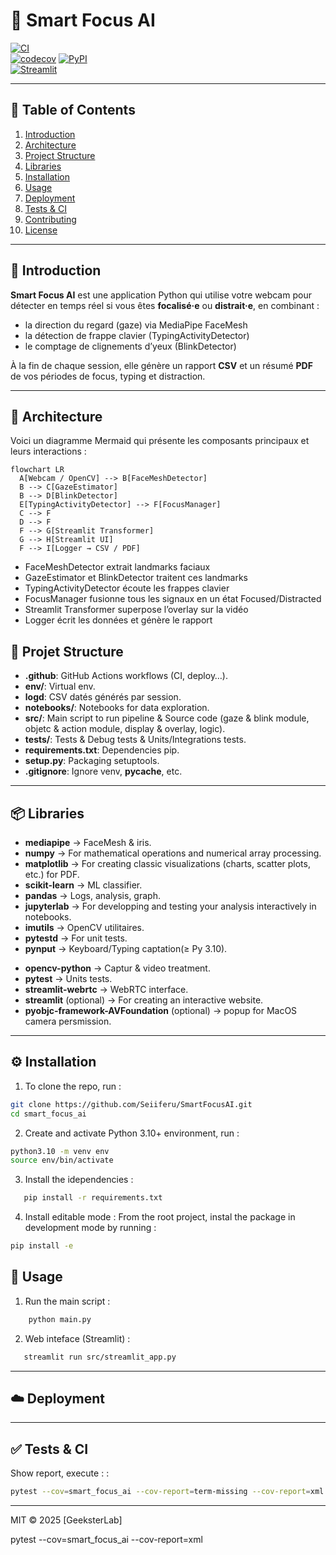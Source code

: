 # 🎯 Smart Focus AI

[![CI](https://github.com/<Seiiferu/SmartFocusAI/actions/workflows/ci.yml/badge.svg)](https://github.com/Seiiferu/SmartFocusAI/actions)  
[![codecov](https://codecov.io/gh/Seiiferu/SmartFocusAI/branch/master/graph/badge.svg?token=FCA84XJMP7)](https://codecov.io/gh/Seiiferu/SmartFocusAI)
[![PyPI](https://img.shields.io/pypi/v/smart-focus-ai.svg)](https://pypi.org/project/smart-focus-ai)  
[![Streamlit](https://static.streamlit.io/badges/streamlit_badge_black_white.svg)](https://share.streamlit.io/Seiiferu/SmartFocusAI/app.py)

---

## 📖 Table of Contents

1. [Introduction](#-introduction)  
2. [Architecture](#-architecture)  
3. [Project Structure](#-project-structure)  
4. [Libraries](#-libraries)  
5. [Installation](#-installation)  
6. [Usage](#-usage)  
7. [Deployment](#-deployment)  
8. [Tests & CI](#-tests--ci)  
9. [Contributing](#-contributing)  
10. [License](#-license)

---

## 🧐 Introduction

**Smart Focus AI** est une application Python qui utilise votre webcam pour détecter en temps réel si vous êtes **focalisé·e** ou **distrait·e**, en combinant :

- la direction du regard (gaze) via MediaPipe FaceMesh  
- la détection de frappe clavier (TypingActivityDetector)  
- le comptage de clignements d’yeux (BlinkDetector)  

À la fin de chaque session, elle génère un rapport **CSV** et un résumé **PDF** de vos périodes de focus, typing et distraction.

---

## 🚧 Architecture

Voici un diagramme Mermaid qui présente les composants principaux et leurs interactions :

```mermaid
flowchart LR
  A[Webcam / OpenCV] --> B[FaceMeshDetector]
  B --> C[GazeEstimator]
  B --> D[BlinkDetector]
  E[TypingActivityDetector] --> F[FocusManager]
  C --> F
  D --> F
  F --> G[Streamlit Transformer]
  G --> H[Streamlit UI]
  F --> I[Logger → CSV / PDF]

```

- FaceMeshDetector extrait landmarks faciaux
- GazeEstimator et BlinkDetector traitent ces landmarks
- TypingActivityDetector écoute les frappes clavier
- FocusManager fusionne tous les signaux en un état Focused/Distracted
- Streamlit Transformer superpose l’overlay sur la vidéo
- Logger écrit les données et génère le rapport

## 📁 Projet Structure

- **.github**: GitHub Actions workflows (CI, deploy…).
- **env/**: Virtual env.
- **logd**: CSV datés générés par session.
- **notebooks/**: Notebooks for data exploration.
- **src/**: Main script to run pipeline & Source code (gaze & blink module, objetc & action module, display & overlay, logic).
- **tests/**: Tests & Debug tests & Units/Integrations tests.
- **requirements.txt**: Dependencies pip.
- **setup.py**: Packaging setuptools.
- **.gitignore**: Ignore venv, __pycache__, etc.
<!-- - **streamlit.py**: Streamlit application for interactive display. -->

---

## 📦 Libraries

* **mediapipe** → FaceMesh & iris.
* **numpy** → For mathematical operations and numerical array processing.
* **matplotlib** → For creating classic visualizations (charts, scatter plots, etc.) for PDF.
* **scikit-learn** → ML classifier.
* **pandas** → Logs, analysis, graph.
* **jupyterlab** → For developping and testing your analysis interactively in notebooks.
* **imutils** → OpenCV utilitaires.
* **pytestd** → For unit tests.
* **pynput** → Keyboard/Typing captation(≥ Py 3.10).
<!-- * **fpdf** → For generating PDF reports. -->
* **opencv-python** → Captur & video treatment.
* **pytest** → Units tests.
* **streamlit-webrtc** → WebRTC interface.
* **streamlit** (optional) → For creating an interactive website.
* **pyobjc-framework-AVFoundation** (optional) → popup for MacOS camera persmission.

---

## ⚙️ Installation

1. To clone the repo, run :
```bash
git clone https://github.com/Seiiferu/SmartFocusAI.git
cd smart_focus_ai
```

2. Create and activate Python 3.10+ environment, run :
```bash
python3.10 -m venv env
source env/bin/activate
```

3. Install the idependencies :
```bash
   pip install -r requirements.txt
```

4. Install editable mode :
From the root project, instal the package in development mode by running :
```bash
pip install -e 
```

## 🚀 Usage
<!-- Run to complete the pipeline and generate the visualizations :  -->

1. Run the main script :
```bash
    python main.py
```

2. Web inteface (Streamlit) :
```bash
   streamlit run src/streamlit_app.py
```

---

## ☁️ Deployment



---

## ✅  Tests & CI

Show report, execute : :
```bash
pytest --cov=smart_focus_ai --cov-report=term-missing --cov-report=xml
```

---


MIT © 2025 [GeeksterLab]

pytest --cov=smart_focus_ai --cov-report=xml